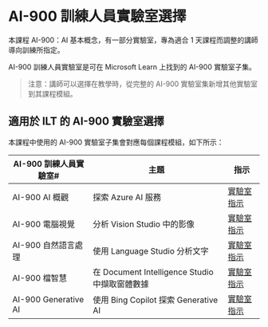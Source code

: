 # AI-900 訓練人員實驗室選擇

本課程 AI-900：AI 基本概念，有一部分實驗室，專為適合 1 天課程而調整的講師導向訓練所指定。

AI-900 訓練人員實驗室是可在 Microsoft Learn 上找到的 AI-900 實驗室子集。

> 注意：講師可以選擇在教學時，從完整的 AI-900 實驗室集新增其他實驗室到其課程模組。

## 適用於 ILT 的 AI-900 實驗室選擇

本課程中使用的 AI-900 實驗室子集會對應每個課程模組，如下所示： 

| AI-900 訓練人員實驗室# | 主題 | 指示 |
| --- | --- | --- |
| AI-900 AI 概觀 | 探索 Azure AI 服務 | [實驗室指示](https://go.microsoft.com/fwlink/?linkid=2250253) |
| AI-900 電腦視覺 | 分析 Vision Studio 中的影像 | [實驗室指示](https://go.microsoft.com/fwlink/?linkid=2250145) |
| AI-900 自然語言處理 | 使用 Language Studio 分析文字 | [實驗室指示](https://go.microsoft.com/fwlink/?linkid=2250314) |
| AI-900 檔智慧 | 在 Document Intelligence Studio 中擷取窗體數據 | [實驗室指示](https://go.microsoft.com/fwlink/?linkid=2250315) |
| AI-900 Generative AI | 使用 Bing Copilot 探索 Generative AI | [實驗室指示](https://go.microsoft.com/fwlink/?linkid=2249955) |


